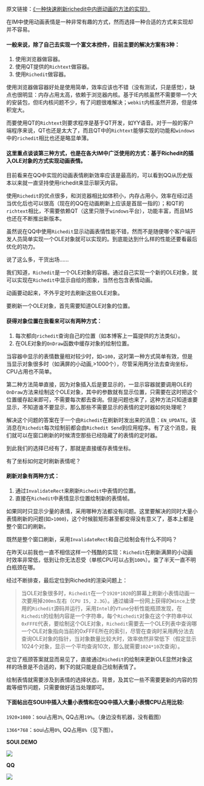 原文链接：[《一种快速刷新richedit中内嵌动画的方法的实现》](http://www.cnblogs.com/setoutsoft/p/4242907.html)

在IM中使用动画表情是一种非常有趣的方式，然而选择一种合适的方式来实现却并不容易。

#### 一般来说，除了自己去实现一个富文本控件，目前主要的解决方案有3种：
  1. 使用浏览器做容器。
  2. 使用QT提供的`Richtext`做容器。
  3. 使用`Richedit`做容器。

使用浏览器做容器好处是使用简单，效率应该也不错（没有测试，只是感觉），缺点也很明显：内存占用太高，依赖于浏览器内核。基于IE内核虽然不需要带一个大的安装包，但IE内核问题不少，有了问题很难解决；`webkit`内核虽然开源，但是体积宠大。

而要使用QT的`Richtext`则要求程序是基于QT开发，如YY语音。对于一般的客户端程序来说，QT也还是太大了，而且QT中的`Richtext`能够实现的功能和`windows`中的`richedit`相比也还是略显单薄。

#### 这里重点谈谈第三种方式，也是在各大IM中广泛使用的方式：基于Richedit的插入OLE对象的方式实现动画表情。
目前看来在QQ中实现的动画表情刷新效率应该是最高的，可以看到QQ从历史版本以来就一直坚持使用richedit来显示聊天内容。

使用`Richedit`的优点很多，和浏览器相比如体积小，内存占用小，效率在经过适当优化后也可以很高（现在的QQ在动画刷新上应该是首屈一指的）；和QT的`richtext`相比，不需要依赖QT（这里只限于`windows`平台），功能丰富，而且MS也还在不断推出新版本。

虽然说在QQ中使用`Richedit`显示动画表情性能不错，然而不是随便哪个客户端开发人员简单实现一个OLE对象就可以实现的。到底能达到什么样的性能还要看最后优化的功力。

说了这么多，干货出场......

我们知道，`Richedit`是一个OLE对象的容器。通过自己实现一个新的OLE对象，就可以实现在`Richedit`中显示自绘的图象，当然也包含表情动画。

动画要动起来，不外乎定时去刷新这些OLE对象。

要刷新一个OLE对象，首先需要知道OLE对象的位置。

#### 获得对象位置在我看来可以有两种方式：
  1. 每次都向`richedit`查询自己的位置（如本博客上一篇提供的方法类似）。
  2. 在OLE对象的`OnDraw`函数中缓存对象的绘制位置。

当容器中显示的表情数量相对较少时，如`<100`，这时第一种方式简单有效，但是当显示对象很多时（如满屏的小动画,>1000个），尽管采用两分法去查询坐标，CPU占用也不简单。

第二种方法简单直接，因为对象插入后是要显示的，一显示容器就要调用OLE的`OnDraw`方法来绘制这个OLE对象，其中的参数就有显示位置，只需要在这时把这个位置缓存起来即可，不需要每次都去查询。但是问题也来了，这种方法只知道谁要显示，不知道谁不要显示，那么那些不需要显示的表情的定时器如何处理呢？

解决这个问题的答案在于一个由`Richedit`在刷新时发出来的消息：`EN_UPDATE`。该消息在`Richedit`每次绘制前都会由`Richedit Send`到应用程序。有了这个消息，我们就可以在窗口刷新的时候清空那些已经隐藏了的表情的定时器。

到此我们的选择已经有了，那就是直接缓存表情坐标。

有了坐标如何定时刷新表情呢？

#### 刷新对象有两种方式：
  1. 通过`InvalidateRect`来刷新`Richedit`中表情的位置。
  2. 直接在`Richedit`中表情显示位置绘制新的表情帧。

如果同时只显示少量的表情，采用哪种方法都没有问题。这里要解决的同时大量小表情刷新的问题(如`>1000`)，这个时候脏矩形甚至都变得没有意义了，基本上都是整个窗口的刷新。

既然是整个窗口刷新，采用`InvalidateRect`和自己绘制会有什么不同吗？

在昨天以前我也一直不相信这样一个残酷的实现：`Richedit`在刷新满屏的小动画时效率非常低，低到让你无法忍受（单核CPU可以占到`100%`）。查了半天一直不明白瓶颈在哪。

经过不断排查，最后定位到Richedit的渲染问题上：
>当OLE对象很多时，`Richedit`在一个`1920*1020`的屏幕上刷新小表情动画一次要用掉`200ms`左右（`CPU I5, 2.3G`）。通过编译一份网上获得的`Wince`上使用的`Richedit`源码并运行，采用`Intel`的`VTune`分析性能瓶颈发现，在`Richedit`的绘制内容是一个字符串，每个`Richedit`对象在这个字符串中以`0xFFFE`代表，要绘制这个OLE对象，`Richedit`需要去一个OLE列表中查询哪一个OLE对象指向当前的0xFFFE所在的索引，尽管在查询时采用两分法去查询OLE对象的指针，当对象数量比较大时，效率依然非常低下（假定显示1024个对象，显示一个平均查询10次，那么就需要`1024*10`次查询）。

定位了瓶颈答案就显而易见了，直接通过`Richedit`的绘制来更新OLE显然对象这样的场景是不合适的，剩下的就只能是自己绘制表情了。

绘制表情就需要涉及到表情的选择状态，背景，及其它一些不需要更新的内容的剪裁等细节问题，只需要做好适当处理即可。

#### 下面帖出在SOUI中插入大量小表情和在QQ中插入大量小表情CPU占用比较:

`1920×1080`：soui占用`3%`, QQ占用`19%`。（身边没有机器，没有截图）

`1366*768`：soui占用`0%`, QQ占用`8%`（见下图）。

**SOUI.DEMO**

![](assets/003/02-1497534561000.png)

**QQ**

![](assets/003/02-1497534594000.png)